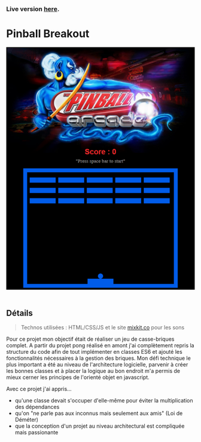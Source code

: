 ### Live version [here](http://breakout.virginiebouvarel.fr ).

# Pinball Breakout

![Design preview for this coding challenge](./src/preview.png)<br><br>

## Détails

> Technos utilisées : HTML/CSS/JS et le site [mixkit.co](https://mixkit.co/) pour les sons

Pour ce projet mon objectif était de réaliser un jeu de casse-briques complet.
A partir du projet pong réalisé en amont j'ai complètement repris la structure du code afin de tout implémenter en classes ES6 et ajouté les fonctionnalités nécessaires à la gestion des briques.
Mon défi technique le plus important a été au niveau de l'architecture logicielle, parvenir à créer les bonnes classes et à placer la logique au bon endroit m'a permis de mieux cerner les principes de l'orienté objet en javascript.

Avec ce projet j'ai appris...
- qu'une classe devait s'occuper d'elle-même pour éviter la multiplication des dépendances
- qu'on "ne parle pas aux inconnus mais seulement aux amis" (Loi de Déméter)
- que la conception d'un projet au niveau architectural est compliquée mais passionante

